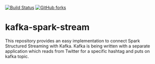 [![Build Status](https://travis-ci.org/saurzcode/kafka-spark-stream.svg?branch=main)](https://travis-ci.org/saurzcode/kafka-spark-stream)
[![GitHub forks](https://img.shields.io/github/forks/Naereen/StrapDown.js.svg?style=social&label=Fork&maxAge=2592000)](https://github.com/saurzcode/kafka-spark-stream/network)


# kafka-spark-stream

This repository provides an easy implementation to connect Spark Structured Streaming with Kafka. Kafka is being written with a separate application which reads from Twitter for a specific hashtag and puts on kafka topic.
